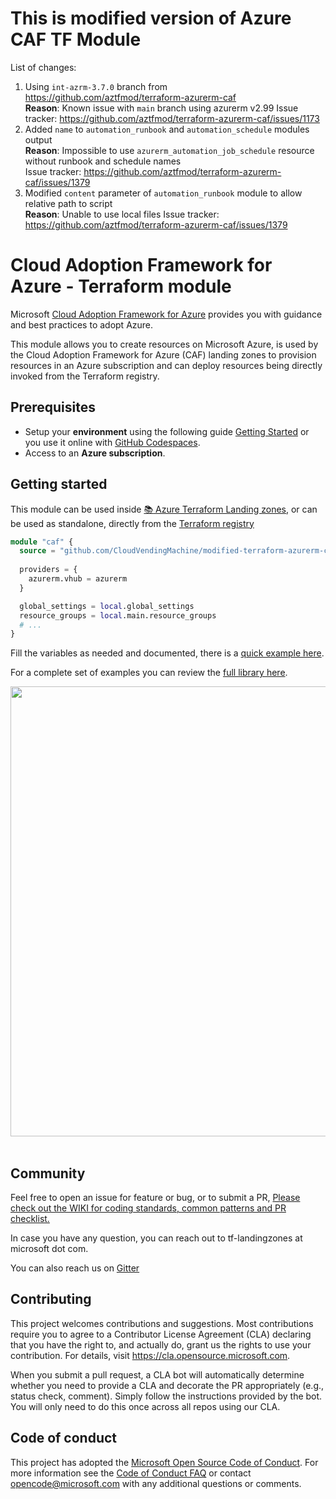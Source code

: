 # This is modified version of Azure CAF TF Module
List of changes:

1. Using `int-azrm-3.7.0` branch from https://github.com/aztfmod/terraform-azurerm-caf  
   **Reason**: Known issue with `main` branch using azurerm v2.99 
   Issue tracker: https://github.com/aztfmod/terraform-azurerm-caf/issues/1173
2. Added `name` to `automation_runbook` and `automation_schedule` modules output  
   **Reason**: Impossible to use `azurerm_automation_job_schedule` resource without runbook and schedule names  
   Issue tracker: https://github.com/aztfmod/terraform-azurerm-caf/issues/1379
3. Modified `content` parameter of `automation_runbook` module to allow relative path to script  
   **Reason**: Unable to use local files
   Issue tracker: https://github.com/aztfmod/terraform-azurerm-caf/issues/1379

# Cloud Adoption Framework for Azure - Terraform module

Microsoft [Cloud Adoption Framework for Azure](https://aka.ms/caf) provides you with guidance and best practices to adopt Azure.

This module allows you to create resources on Microsoft Azure, is used by the Cloud Adoption Framework for Azure (CAF) landing zones to provision resources in an Azure subscription and can deploy resources being directly invoked from the Terraform registry.

## Prerequisites

- Setup your **environment** using the following guide [Getting Started](https://github.com/Azure/caf-terraform-landingzones/blob/master/documentation/getting_started/getting_started.md) or you use it online with [GitHub Codespaces](https://github.com/features/codespaces).
- Access to an **Azure subscription**.


## Getting started

This module can be used inside [:books: Azure Terraform Landing zones](https://aka.ms/caf/terraform), or can be used as standalone, directly from the [Terraform registry](https://registry.terraform.io/modules/aztfmod/caf/azurerm/)

```terraform
module "caf" {
  source = "github.com/CloudVendingMachine/modified-terraform-azurerm-caf.git?ref=main"
  
  providers = {
    azurerm.vhub = azurerm
  }

  global_settings = local.global_settings
  resource_groups = local.main.resource_groups
  # ...
}
```

Fill the variables as needed and documented, there is a [quick example here](https://github.com/aztfmod/terraform-azurerm-caf/tree/master/examples/standalone.md).

For a complete set of examples you can review the [full library here](https://github.com/aztfmod/terraform-azurerm-caf/tree/master/examples).

<img src="https://aztfmod.azureedge.net/media/standalone.gif" width="720"/> <br/> <br/>



## Community

Feel free to open an issue for feature or bug, or to submit a PR, [Please check out the WIKI for coding standards, common patterns and PR checklist.](https://github.com/aztfmod/terraform-azurerm-caf/wiki)

In case you have any question, you can reach out to tf-landingzones at microsoft dot com.

You can also reach us on [Gitter](https://gitter.im/aztfmod/community?utm_source=badge&utm_medium=badge&utm_campaign=pr-badge)

## Contributing

This project welcomes contributions and suggestions.  Most contributions require you to agree to a
Contributor License Agreement (CLA) declaring that you have the right to, and actually do, grant us
the rights to use your contribution. For details, visit https://cla.opensource.microsoft.com.

When you submit a pull request, a CLA bot will automatically determine whether you need to provide
a CLA and decorate the PR appropriately (e.g., status check, comment). Simply follow the instructions
provided by the bot. You will only need to do this once across all repos using our CLA.

## Code of conduct

This project has adopted the [Microsoft Open Source Code of Conduct](https://opensource.microsoft.com/codeofconduct/).
For more information see the [Code of Conduct FAQ](https://opensource.microsoft.com/codeofconduct/faq/) or
contact [opencode@microsoft.com](mailto:opencode@microsoft.com) with any additional questions or comments.
